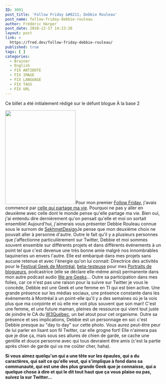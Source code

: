 ```yaml
---
ID: 3091
post_title: 'Follow Friday &#8211; Debbie Rouleau'
post_name: follow-friday-debbie-rouleau
author: Frédéric Harper
post_date: 2010-12-17 14:23:26
layout: post
link: >
  https://fred.dev/follow-friday-debbie-rouleau/
published: true
tags: [ ]
categories:
  - Brainer
  - English
  - FIX ANTIDOTE
  - FIX IMAGE
  - FIX LANGUAGE
  - FIX TAGS
  - FIX URL
---
```

<div id="deadblog">
  Ce billet a été initialement rédigé sur le défunt blogue À la base 2
</div>

<a href="http://fred.dev/wp-content/uploads/2010/12/4279283887_df01d30654.gif" target="_blank" rel="noopener noreferrer"><img title="SONY DSC" src="http://fred.dev/wp-content/uploads/2010/12/4279283887_df01d30654-225x300.jpg" alt="" width="225" height="300" /></a>Pour mon premier [Follow Friday][1], j'avais commencé par [celle qui partage ma vie][2]. Pourquoi ne pas y aller en deuxième avec celle dont le monde pense qu'elle partage ma vie. Bien oui, j'ai entendu dire dernièrement qu'on pensait qu'elle et moi on sortait ensemble! Aujourd'hui, j'aimerais vous présenter Debbie Rouleau connue sous le surnom de [SekhmetDesign][3]Je pense que mon deuxième choix ne pouvait aller à personne d'autre. Outre le fait qu'il y a plusieurs personnes que j'affectionne particulièrement sur Twitter, Debbie et moi sommes souvent ensemble sur différents projets et dans différents événements à un point tel que c'est devenue une très bonne amie malgré nos innombrables taquineries un envers l'autre. Elle est embarqué dans mes projets sans aucune retenue et avec l'énergie qu'on lui connait: Directrice des activités pour le [Festival Geek de Montréal][4], [beta-testeuse][5] pour mes [Portraits de blogueurs][6], podcastrice (elle se déclare elle-même ainsi) permanente dans mon autre podcast audio [We are Geeks][7]... Outre sa participation dans mes folies, car ce n'est pas une raison pour la suivre sur Twitter je vous le concède, Debbie est une Geek et une femme en TI qui est bien active. Une grande présence sur les médias sociaux, une présence constante dans les événements à Montréal à un point-elle qu'il y a des semaines où je la vois plus que ma conjointe et où elle me voit plus souvent que son mari! C'est une femme, et une future maman, pleines de ressource qui vient tout juste de joindre le CA du [W3Québec][8], un bel atout pour cet organisme.
Outre sa présence et ses implications, Debbie est un personnage en soi: c'est Debbie presque au "day to day" sur cette photo. Vous aurez peut-être peur de lui parler en lisant son fil Twitter, car elle grogne fort! Elle n'aimera pas que je dise ça, mais sous ses allures de chien de garde, se cache une gentille et douce personne avec qui tous devraient être amis (c'est la partie après chien de garde qui va me coûter cher, haha).

**Si vous aimez quelqu'un qui a une tête sur les épaules, qui a du caractères, qui sait ce qu'elle veut, qui s'implique à fond dans sa communauté, qui est une des plus grande Geek que je connaisse, qui a quelque chose à dire et qui le dit tout haut que ça vous plaise ou pas, suivez la sur Twitter...**

 [1]: https://fred.dev/les-follow-friday-un-concept-qui-perd-de-sa-valeur/ "Les Follow Friday, un concept qui perd de sa valeur"
 [2]: https://fred.dev/follow-friday-emilie-plante/ "Follow Friday – Émilie Plante"
 [3]: https://twitter.com/SekhmetDesign "Compte Twitter de Debbie Rouleau"
 [4]: https://geekfestmtl.com "Site Web du Festival Geek de Montréal"
 [5]: https://portraitdeblogueurs.com/2010/03/13/debbie-rouleau/ "Portrait de blogueurs de Debbie Rouleau"
 [6]: https://portraitdeblogueurs.com "Site Web de Portrait de blogueurs"
 [7]: https://wearegeek.org "Site Web de We are Geeks"
 [8]: https://w3qc.org "Site Web du W3Québec"